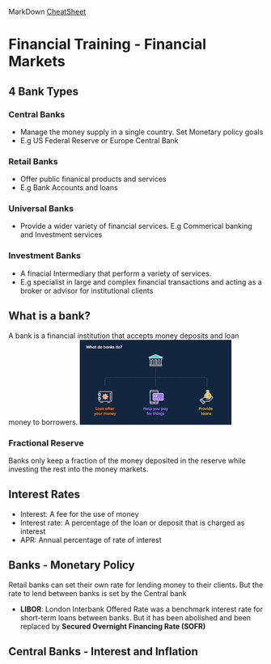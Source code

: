 MarkDown [CheatSheet](https://www.markdownguide.org/basic-syntax/#links)

# Financial Training - Financial Markets

## 4 Bank Types
### Central Banks 
- Manage the money supply in a single country. Set Monetary policy goals
- E.g US Federal Reserve or Europe Central Bank
### Retail Banks
- Offer public finanical products and services
- E.g Bank Accounts and loans
### Universal Banks
- Provide a wider variety of financial services.
E.g Commerical banking and Investment services
### Investment Banks
- A finacial Intermediary that perform a variety of services.
- E.g specialist in large and complex financial transactions and acting as a broker or advisor for institutional clients

## What is a bank?
A bank is a financial institution that accepts money deposits and loan money to borrowers.
![Bank](Images\Bank.png)

### Fractional Reserve

Banks only keep a fraction of the money deposited in the reserve while investing the rest into the money markets.

## Interest Rates

- Interest: A fee for the use of money
- Interest rate: A percentage of the loan or deposit that is charged as interest
- APR: Annual percentage of rate of interest

## Banks - Monetary Policy
Retail banks can set their own rate for lending money to their clients. But the rate to lend between banks is set by the Central bank

- **LIBOR**: London Interbank Offered Rate was a benchmark interest rate for short-term loans between banks. But it has been abolished and been replaced by **Secured Overnight Financing Rate (SOFR)**

## Central Banks - Interest and Inflation

